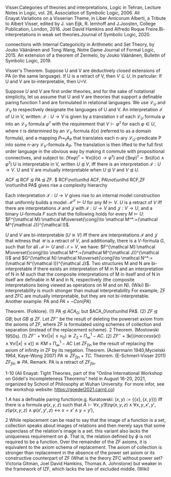Visser.Categories of theories and interpretations, Logic in Tehran, Lecture Notes in Logic, vol. 26, Association of Symbolic Logic, 2006.
Ali Enayat.Variations on a Visserian Theme, in Liber Amicorum Alberti, a Tribute to Albert Visser, edited by J. van Eijk, R. lemhoff and J.Joosten, College Publication, London, 2016.
Joel David Hamkins and Alfredo Roque Freire.Bi-interpretations in weak set theories.Journal of Symbolic Logic, 2020.

connections with 
Internal Categoricity in Arithmetic and Set Theory, by Jouko Väänänen and Tong Wang, Notre Dame Journal of Formal Logic, 2015.
An extension of a theorem of Zermelo, by Jouko Väänänen, Bulletin of Symbolic Logic, 2019.

Visser's Theorem. Suppose U and V are deductively closed extensions of PA (in the same language). If U is a retract of V, then $V \subseteq U$.
In partcular: If U and V are bi-interpretable, then U=V.

Suppose $U$ and $V$ are first order theories, and for the sake of notational simplicity, let us assume that U and V are theories that support a definable paring function 1 and are formulated in relational languages. We use $\mathcal L_U$ and $\mathcal L_V$ to respectively designate the languages of U and V.
An interpretation $\mathcal I$ of U in V, written:
$\mathcal I: U\to V$
is given by a translation $\tau$ of each $\mathcal L_U$ formula $\varphi$ into an $\mathcal L_V$ formula $\varphi^\tau$ with the requirement that $V\vdash\varphi^\tau$ for each $\varphi \in U$, where $\tau$ is determined by an $\mathcal L_V$ formula $\delta(x)$ (referred to as a domain formula), and a mapping $P\mapsto_\tau A_P$ that translates each n-ary $\mathcal L_U$-predicate P into some n-ary $\mathcal L_V$-formula $A_P$. The translation is then lifted to the full first order language in the obvious way by making it commute with propositional connectives, and subject to: 
$(\forall x \varphi)^\tau=\forall x(\delta(x)\to\varphi^\tau)$ and $(\exists x \varphi)^\tau=\exists x(\delta(x)\wedge\varphi^\tau)$
U is interpretable in V, written $U\unlhd V$, iff there is an interpretation $\mathcal{I}:U\to V$. 
U and V are mutually interpretable when $U\unlhd V$ and $V\unlhd U$.

$ACF\unlhd RCF \unlhd PA\unlhd ZF$.
$ RCF\not\unlhd ACF, PA\not\unlhd RCF,ZF \not\unlhd PA$
gives rise a complexity hierarchy

Each interpretation $\mathcal I:U\to V$ gives rise to an internal model construction that uniformly builds a model $\mathcal M^{\mathcal I}\models U$ for any $M\models V$.
$U$ is a retract of $V$ iff there are interpretations $\mathcal I$ and $\mathcal J$ with $\mathcal I:U\to V$ and $\mathcal J:V\to U$, and a binary $U$-formula $F$ such that the following holds for every $M\models U$:
$F^{\mathcal M}:\mathcal M\overset{\cong}\to \mathcal M^*:=(\mathcal M^{\mathcal J})^{\mathcal I}$.

$U$ and $V$ are bi-interpretable ($U\cong V$) iff there are interpretations $\mathcal I$ and $\mathcal J$ that witness that $\mathcal U$ is a retract of $V$, and additionally, there is a $V$-formula $G$, such that for all $\mathcal M\models U$ and $\mathcal N\models V$, we have:
$F^{\mathcal M}:\mathcal M\overset{\cong}\to \mathcal M^*:=(\mathcal M^{\mathcal J})^{\mathcal I}$ and
$G^{\mathcal N}:\mathcal N\overset{\cong}\to \mathcal N^*:=(\mathcal N^{\mathcal I})^{\mathcal J}$.
Two structures M and N are bi-interpretable if there exists an interpretation of M in N and an interpretation of N in M such that the composite interpretations of M in itself and of N in itself are definable in M and in N, respectively (the composite interpretations being viewed as operations on M and on N). (Wiki)
Bi-interpretability is much stronger than mutual interpretability
For example, ZF and ZFC are mutually interpretable, but they are not bi-interpretable.
Another example: PA and $PA+\lnot Con(PA)$ 

Theorem. (Folklore).
(1) $PA\unlhd ACA_0$; but $ACA_0\not\unlhd PA$.
(2) $ZF\unlhd GB$; but $GB\unlhd ZF$.
Let $ZF^-$ be the result of deleting the powerset axiom from the axioms of ZF, where ZF is formulated using schemes of collection and separation (instead of the replacement scheme). 2
Theorem. (Mostowski 1950s).
(1) $ZF^-+\forall x (|x|\le \aleph_0) \cong Z_2+\Pi^1_\infty- AC$.
(2) $ZF^-+\exists \kappa[(inaccess(\kappa))\wedge\forall x (|x|\le\kappa)]\cong KM+\Pi^1_\infty-AC$ 
Let $ZF_{fin}$ be the result of replacing the axiom of infinity in ZF by its negation.
Theorem. (Ackermann 1940,Mycielski 1964, Kaye-Wong 2007)
$PA\cong ZF_{fin}+TC$.
Theorem. (E-Schmerl-Visser 2011) $ZF_{fin}\not\cong PA$.
Remark. PA is a retract of $ZF_{fin}$.

1-10
(Ali Enayat: Tight Theories, part of the "Online International Workshop on Gödel's Incompleteness Theorems" held in August 16-20, 2021, organized by School of Philosophy at Wuhan University.
For more infor, see the workshop website: 
https://goedel2021.carrd.co)

1 $A$ has a definable paring function(e.g. Kuratowski: $(x,y):=\{\{x\}, \{x,y\}\}$) iff there is a formula $\varphi(x,y,z)$ such that $A\vdash\forall x,y\exists!z\varphi(x,y,z)\wedge \forall x,y,x',y',z(\varphi(x,y,z)\wedge\varphi(x',y',z)\leftrightarrow x=x'\wedge y=y')$,

2 While replacement can be read to say that the image of a function is a set, collection speaks about images of relations and then merely says that some superclass of the relation's image is a set. this variant also lacks the uniqueness requirement on $\phi$. That is, the relation defined by $\phi$ is not required to be a function.
Over the remainder of the ZF axioms, it is equivalent to the axiom schema of replacement. The axiom of collection is stronger than replacement in the absence of the power set axiom or its constructive counterpart of ZF (What is the theory ZFC without power set?
Victoria Gitman, Joel David Hamkins, Thomas A. Johnstone) but weaker in the framework of IZF, which lacks the law of excluded middle. (Wiki)
